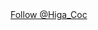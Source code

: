 <!DOCTYPE html>
<html lang="ja">
<head>
    <meta charset="UTF-8">
    <title></title>
</head>
<body>
<a href="https://twitter.com/Higa_Coc" class="twitter-follow-button" data-show-count="false">Follow @Higa_Coc</a><script async src="//platform.twitter.com/widgets.js" charset="utf-8"></script>
</body>
</html>
